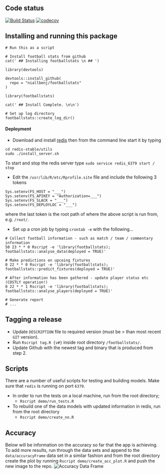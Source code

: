 ## Code status
[![Build Status](https://travis-ci.org/niallbenj/footballstats.svg?branch=master)](https://travis-ci.org/niallbenj/footballstats)
[![codecov](https://codecov.io/gh/niallbenj/footballstats/branch/master/graph/badge.svg)](https://codecov.io/gh/niallbenj/footballstats)

## Installing and running this package
```
# Run this as a script

# Install football stats from github
cat(' ## Installing footballstats \n ## ')

library(devtools)

devtools::install_github(
  repo = "niallbenj/footballstats"
)

library(footballstats)

cat(' ## Install Complete. \n\n')

# Set up log directory
footballstats::create_log_dir()
``` 

#### Deployment
  - Download and install [redis](https://www.digitalocean.com/community/tutorials/how-to-install-and-use-redis) then from the command line start it by typing
```
cd redis-stable/utils
sudo ./install_server.sh
```
To start and stop the redis server type `sudo service redis_6379 start / stop`
  - Edit the `/usr/lib/R/etc/Rprofile.site` file and include the following 3 tokens
```
Sys.setenv(FS_HOST = "___")
Sys.setenv(FS_APIKEY = "Authorization=___")
Sys.setenv(FS_SLACK = "___")
Sys.setenv(FS_DEPLOYLOC = "___")
```
where the last token is the root path of where the above script is run from, e.g. `/root/`.
  - Set up a cron job by typing `crontab -e` with the following...
```
# Collect football information - such as match / team / commentary information
50 23 * * 0 Rscript -e 'library(footballstats); footballstats::analyse_data(deployed = TRUE)'

# Make predictions on upcoing fixtures
0 22 * * 0 Rscript -e 'library(footballstats); footballstats::predict_fixtures(deployed = TRUE)'

# After information has been gathered - update player status etc (COSTLY operation!)
0 22 * * 1 Rscript -e 'library(footballstats); footballstats::analyse_players(deployed = TRUE)'

# Generate report
# ...
```

## Tagging a release
  - Update `DESCRIPTION` file to required version (must be > than most recent `GIT` version).
  - Run `Rscript tag.R {v#}` inside root directory `/footballstats/`.
  - Update Github with the newest tag and binary that is produced from step 2.


## Scripts
There are a number of useful scripts for testing and building models. Make sure that `redis` is running on port `6379`.

  - In order to run the tests on a local machine, run from the root directory;
    - `Rscript demo/run_tests.R`
  - To rebuild one of the data models with updated information in redis, run from the root directory
    - `Rscript demo/create_nn.R`

## Accuracy
Below will be information on the accuracy so far that the app is achieving. To add more results, run through the data sets and append to the `data/accuracyFrame` data set in a similar fashion and from the root directory create the plot by running `Rscript demo/create_acc_plot.R` and push the new image to the repo.
![Accuracy Data Frame](https://raw.githubusercontent.com/niallbenj/footballstats/master/plots/accuracy.png)

